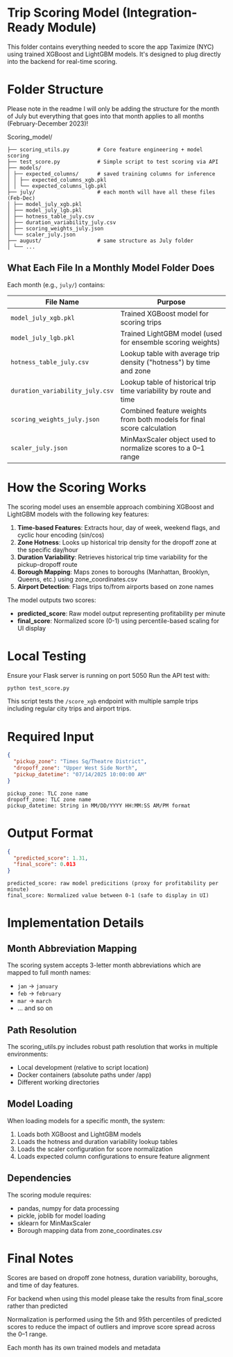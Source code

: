 #  Trip Scoring Model (Integration-Ready Module)

This folder contains everything needed to score the app Taximize (NYC) using trained XGBoost and LightGBM models. It's designed to plug directly into the backend for real-time scoring.

# Folder Structure

Please note in the readme I will only be adding the structure for the month of July  but everything that goes into that month applies to all months (February-December 2023)! 

Scoring_model/

```
├── scoring_utils.py         # Core feature engineering + model scoring
├── test_score.py            # Simple script to test scoring via API
├── models/
│ ├── expected_columns/      # saved training columns for inference
│ │ ├── expected_columns_xgb.pkl  
│ │ └── expected_columns_lgb.pkl
├── july/                    # each month will have all these files (Feb-Dec)
│ ├── model_july_xgb.pkl
│ ├── model_july_lgb.pkl
│ ├── hotness_table_july.csv
│ ├── duration_variability_july.csv
│ ├── scoring_weights_july.json
│ └── scaler_july.json
├── august/                  # same structure as July folder
│ └── ...

```
## What Each File In a Monthly Model Folder Does
Each month (e.g., `july/`) contains:

| File Name                       | Purpose                                                                  |
|---------------------------------|--------------------------------------------------------------------------|
| `model_july_xgb.pkl`            | Trained XGBoost model for scoring trips                                  |
| `model_july_lgb.pkl`            | Trained LightGBM model (used for ensemble scoring weights)               |
| `hotness_table_july.csv`        | Lookup table with average trip density ("hotness") by time and zone      |
| `duration_variability_july.csv` | Lookup table of historical trip time variability by route and time       |
| `scoring_weights_july.json`     | Combined feature weights from both models for final score calculation    |
| `scaler_july.json`              | MinMaxScaler object used to normalize scores to a 0–1 range              |


# How the Scoring Works

The scoring model uses an ensemble approach combining XGBoost and LightGBM models with the following key features:

1. **Time-based Features**: Extracts hour, day of week, weekend flags, and cyclic hour encoding (sin/cos)
2. **Zone Hotness**: Looks up historical trip density for the dropoff zone at the specific day/hour
3. **Duration Variability**: Retrieves historical trip time variability for the pickup-dropoff route
4. **Borough Mapping**: Maps zones to boroughs (Manhattan, Brooklyn, Queens, etc.) using zone_coordinates.csv
5. **Airport Detection**: Flags trips to/from airports based on zone names

The model outputs two scores:
- **predicted_score**: Raw model output representing profitability per minute
- **final_score**: Normalized score (0-1) using percentile-based scaling for UI display

# Local Testing

Ensure your Flask server is running on port 5050
Run the API test with: 

```bash
python test_score.py
```

This script tests the `/score_xgb` endpoint with multiple sample trips including regular city trips and airport trips.

# Required Input 

```json
{
  "pickup_zone": "Times Sq/Theatre District",
  "dropoff_zone": "Upper West Side North",
  "pickup_datetime": "07/14/2025 10:00:00 AM"
}
```
``` text
pickup_zone: TLC zone name
dropoff_zone: TLC zone name 
pickup_datetime: String in MM/DD/YYYY HH:MM:SS AM/PM format
```

# Output Format

```json
{
  "predicted_score": 1.31,
  "final_score": 0.013
}
```
```text
predicted_score: raw model predicitions (proxy for profitability per minute)
final_score: Normalized value between 0-1 (safe to display in UI)
```

# Implementation Details

## Month Abbreviation Mapping
The scoring system accepts 3-letter month abbreviations which are mapped to full month names:
- `jan` → `january`
- `feb` → `february`
- `mar` → `march`
- ... and so on

## Path Resolution
The scoring_utils.py includes robust path resolution that works in multiple environments:
- Local development (relative to script location)
- Docker containers (absolute paths under /app)
- Different working directories

## Model Loading
When loading models for a specific month, the system:
1. Loads both XGBoost and LightGBM models
2. Loads the hotness and duration variability lookup tables
3. Loads the scaler configuration for score normalization
4. Loads expected column configurations to ensure feature alignment

## Dependencies
The scoring module requires:
- pandas, numpy for data processing
- pickle, joblib for model loading
- sklearn for MinMaxScaler
- Borough mapping data from zone_coordinates.csv

# Final Notes 

Scores are based on dropoff zone hotness, duration variability, boroughs, and time of day features.

For backend when using this model please take the results from final_score rather than predicted

Normalization is performed using the 5th and 95th percentiles of predicted scores to reduce the impact of outliers and improve score spread across the 0–1 range.

Each month has its own trained models and metadata
